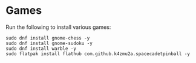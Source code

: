 # Games

Run the following to install various games:

```
sudo dnf install gnome-chess -y
sudo dnf install gnome-sudoku -y
sudo dnf install warble -y
sudo flatpak install flathub com.github.k4zmu2a.spacecadetpinball -y
```
